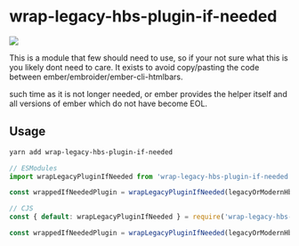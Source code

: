 # wrap-legacy-hbs-plugin-if-needed

![](https://github.com/stefanpenner/wrap-legacy-hbs-plugin-if-needed/workflows/CI/badge.svg)

This is a module that few should need to use, so if your not sure what this is
you likely dont need to care. It exists to avoid copy/pasting the code between
ember/embroider/ember-cli-htmlbars.

such time as it is not longer needed, or ember provides the helper itself and
all versions of ember which do not have become EOL.

 
## Usage

```sh
yarn add wrap-legacy-hbs-plugin-if-needed
```

```js
// ESModules
import wrapLegacyPluginIfNeeded from 'wrap-legacy-hbs-plugin-if-needed';

const wrappedIfNeededPlugin = wrapLegacyPluginIfNeeded(legacyOrModernHbsPlugin)
```


```js
// CJS
const { default: wrapLegacyPluginIfNeeded } = require('wrap-legacy-hbs-plugin-if-needed');

const wrappedIfNeededPlugin = wrapLegacyPluginIfNeeded(legacyOrModernHbsPlugin)
```
